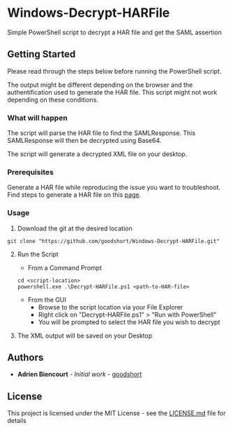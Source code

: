 # Windows-Decrypt-HARFile
Simple PowerShell script to decrypt a HAR file and get the SAML assertion

## Getting Started

Please read through the steps below before running the PowerShell script.

The output might be different depending on the browser and the authentification used to generate the HAR file. This script might not work depending on these conditions.

### What will happen

The script will parse the HAR file to find the SAMLResponse.
This SAMLResponse will then be decrypted using Base64.

The script will generate a decrypted XML file on your desktop. 

### Prerequisites

Generate a HAR file while reproducing the issue you want to troubleshoot.
Find steps to generate a HAR file on this [page](https://www.qualtrics.com/support/survey-platform/sp-administration/brand-customization-services/sso/generating-a-har-file/).

### Usage

1. Download the git at the desired location

```
git clone "https://github.com/goodshort/Windows-Decrypt-HARFile.git"
```

2. Run the Script
   - From a Command Prompt

   ```
   cd <script-location>
   powershell.exe .\Decrypt-HARFile.ps1 <path-to-HAR-file>
   ```

   - From the GUI
     - Browse to the script location via your File Explorer
     - Right click on "Decrypt-HARFile.ps1" > "Run with PowerShell"
     - You will be prompted to select the HAR file you wish to decrypt
   

3. The XML output will be saved on your Desktop

## Authors

* **Adrien Biencourt** - *Initial work* - [goodshort](https://github.com/goodshort)

## License

This project is licensed under the MIT License - see the [LICENSE.md](LICENSE.md) file for details
